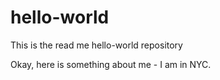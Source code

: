 # hello-world
This is the read me hello-world repository

Okay, here is something about me - I am in NYC.
